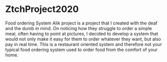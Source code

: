 # ZtchProject2020
Food ordering System
Alik project is a project that I created with the deaf and the dumb in mind. On noticing how they struggle to order a simple meal, often having to point at pictures, I decided 
to develop a system that would not only make it easy for them to order whatever they want, but also pay in real time. This is a restaurant oriented system and therefore not
your typical food ordering system used to order food from the comfort of your home.
